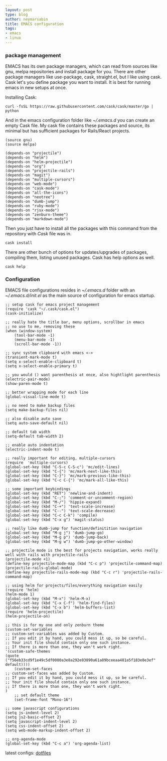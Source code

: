 ```yaml
---
layout: post
type: blog
author: neymarsabin
title: EMACS configuration
tags: 
- emacs
- linux
---
```


### package management
EMACS has its own package managers, which can read from sources like gnu, melpa repositories and install package for you. There are other package managers like use-package, cask, straight.el, but I like using cask. Cask let's you define package you want to install. It is best for running emacs in new setups at once. 

Installing Cask:

	curl -fsSL https://raw.githubusercontent.com/cask/cask/master/go | python


And in the emacs configuration folder like *~/.emacs.d* you can create an empty Cask file. My cask file contains these packages and source, its minimal but has sufficient packages for Rails/React projects.

	(source gnu)
	(source melpa)

	(depends-on "projectile")
	(depends-on "helm")
	(depends-on "helm-projectile")
	(depends-on "org")
	(depends-on "projectile-rails")
	(depends-on "magit")
	(depends-on "multiple-cursors")
	(depends-on "web-mode")
	(depends-on "cask-mode")
	(depends-on "all-the-icons")
	(depends-on "neotree")
	(depends-on "dumb-jump")
	(depends-on "ruby-mode")
	(depends-on "rjsx-mode")
	(depends-on "zenburn-theme")
	(depends-on "markdown-mode")

Then you just have to install all the packages with this command from the repository with *Cask* file was in. 
	
	cask install

There are other bunch of options for updates/upgrades of packages, compiling them, listing unused packages. Cask has help options as well.

	cask help
	

### Configuration

EMACS file configurations resides in *~/.emacs.d* folder with an *~/.emacs.d/init.el* as the main source of configuration for emacs startup. 

	;; setup cask for emacs project management
	(require 'cask "~/.cask/cask.el")
	(cask-initialize)

	;; really hate the title bar, menu options, scrollbar in emacs
	;; no use to me, removing these
	(when (window-system)
		(tool-bar-mode -1)
		(menu-bar-mode -1)
		(scroll-bar-mode -1))

	;; sync system clipboard with emacs <->
	(transient-mark-mode t)
	(setq x-select-enable-clipboard t)
	(setq x-select-enable-primary t)

	;; you would () want parenthesis at once, also hightlight parenthesis
	(electric-pair-mode)
	(show-paren-mode t)

	;; better wrapping mode for each line
	(global-visual-line-mode t)

	;; no need to make backup files
	(setq make-backup-files nil)

	;; also disable auto save
	(setq auto-save-default nil)

	;; default tab width
	(setq-default tab-width 2)

	;; enable auto indentation
	(electric-indent-mode t)

	;; really important for editing, multiple-cursors
	(require  'multiple-cursors)
	(global-set-key (kbd "C-S-c C-S-c") 'mc/edit-lines)
	(global-set-key (kbd "C-{") 'mc/mark-next-like-this)
	(global-set-key (kbd "C-}") 'mc/mark-previous-like-this)
	(global-set-key (kbd "C-c C-{") 'mc/mark-all-like-this)

	;; some important keybindings
	(global-set-key (kbd "RET") 'newline-and-indent)
	(global-set-key (kbd "C-;") 'comment-or-uncomment-region)
	(global-set-key (kbd "M-/") 'hippie-expand)
	(global-set-key (kbd "C-+") 'text-scale-increase)
	(global-set-key (kbd "C--") 'text-scale-decrease)
	(global-set-key (kbd "C-c C-k") 'compile)
	(global-set-key (kbd "C-x g") 'magit-status)

	;; really like dumb-jump for function/definitition navigation
	(global-set-key (kbd "M-g j") 'dumb-jump-go)
	(global-set-key (kbd "M-g p") 'dumb-jump-back)
	(global-set-key (kbd "M-g w") 'dumb-jump-go-other-window)

	;; projectile mode is the best for projects navigation, works really well with rails with projectile-rails
	(projectile-mode +1)
	(define-key projectile-mode-map (kbd "C-c p") 'projectile-command-map)
	(projectile-rails-global-mode)
	(define-key projectile-rails-mode-map (kbd "C-c r") 'projectile-rails-command-map)

	;; using helm for projects/files/everything navigation easily
	(require 'helm)
	(helm-mode 1)
	(global-set-key (kbd "M-x") 'helm-M-x)
	(global-set-key (kbd "C-x C-f") 'helm-find-files)
	(global-set-key (kbd "C-x b") 'helm-buffers-list)
	(require 'helm-projectile)
	(helm-projectile-on)
	
	;; this is for my one and only zenburn theme
	(custom-set-variables
	;; custom-set-variables was added by Custom.
	;; If you edit it by hand, you could mess it up, so be careful.
	;; Your init file should contain only one such instance.
	;; If there is more than one, they won't work right.
	'(custom-safe-themes
	(quote
	("f56eb33cd9f1e49c5df0080a3e8a292e83890a61a89bceeaa481a5f183e8e3ef" default))))
		(custom-set-faces
	;; custom-set-faces was added by Custom.
	;; If you edit it by hand, you could mess it up, so be careful.
	;; Your init file should contain only one such instance.
	;; If there is more than one, they won't work right.
	)
		;; set default theme
		(set-frame-font "Mono-16")

	;; some javascript configurations
	(setq js-indent-level 2)
	(setq js2-basic-offset 2)
	(setq javascript-indent-level 2)
	(setq css-indent-offset 2)
	(setq web-mode-markup-indent-offset 2)

	;; org-agenda-mode
	(global-set-key (kbd "C-c a") 'org-agenda-list)


latest configs: [dotfiles](https://github.com/neymarsabin/dotfiles_reloaded/blob/trail/dots/emacs/init.el)
